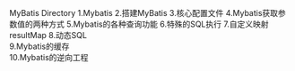 MyBatis Directory
1.Mybatis
2.搭建MyBatis
3.核心配置文件
4.Mybatis获取参数值的两种方式
5.Mybatis的各种查询功能
6.特殊的SQL执行
7.自定义映射resultMap
8.动态SQL  
9.Mybatis的缓存  
10.Mybatis的逆向工程  




 